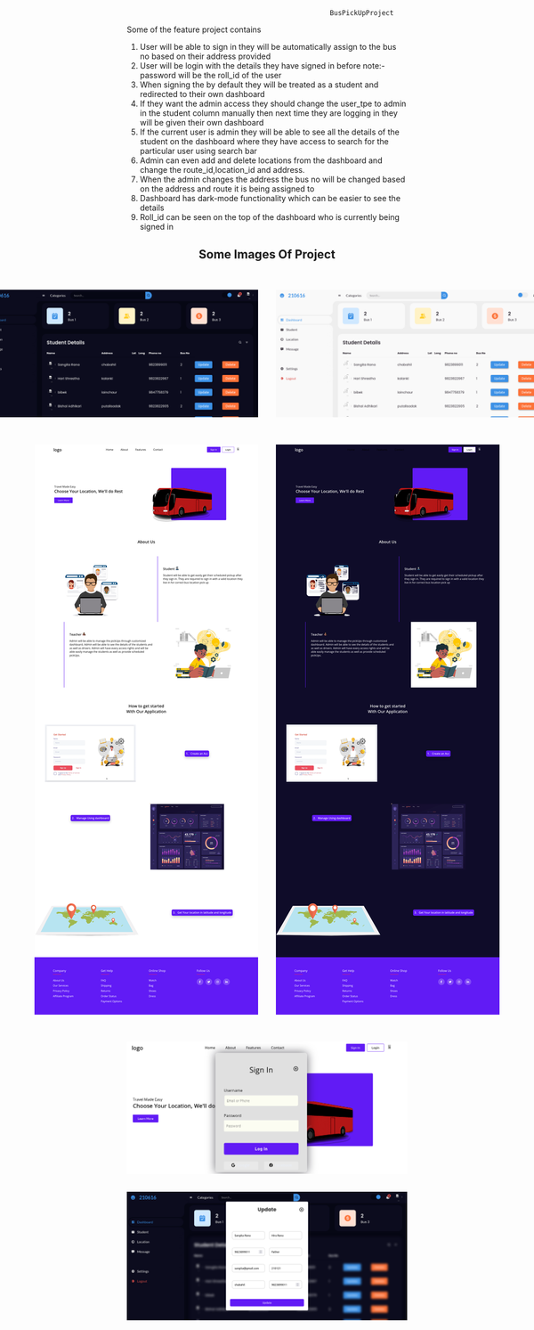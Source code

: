                                                        BusPickUpProject 
            
Some of the feature project contains

1. User will be able to sign in they will be automatically assign to the bus no based on their address provided
2. User will be login with the details they have signed in before note:- password will be the roll_id of the user
3. When signing the by default they will be treated as a student and redirected to their own dashboard
4. If they want the admin access they should change the user_tpe to admin in the student column manually then next time 
   they are logging in they will be given their own dashboard
5. If the current user is admin they will be able to see all  the details of the student on the dashboard where
   they have access to search for the particular user using search bar 
6. Admin can even add and delete locations from the dashboard and change the route_id,location_id and address.
7. When the admin changes the address the bus no will be changed based on the address and route it is being assigned to 
8. Dashboard has dark-mode functionality which can be easier to see the details
9. Roll_id can be seen on the top of the dashboard who is currently being signed in 

<style>
   .container{
   display: flex;
   justify-content: center;
}
img{
margin: 1rem;
}
</style>                                           <h2><center>Some Images Of Project</center></h2>
<br>
<div class="container">
   <img src="./images/admin_dashboard_dark.png" width="500px">
   <img src="./images/admin_dashboard_light.png" width="500px" alt="">
</div>
<br>
<div class="container">
   <img src="./images/frontend_pickup.png" width="500px">
   <img src="./images/dark-frontend.png" width="500px" alt="">
</div>
<br>
<div class="container">
   <img src="./images/login.png" >
</div>
<div class="container">
   <img src="./images/update_details.png" >
</div>
